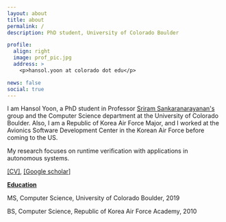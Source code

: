 ```yaml
---
layout: about
title: about
permalink: /
description: PhD student, University of Colorado Boulder

profile:
  align: right
  image: prof_pic.jpg
  address: >
    <p>hansol.yoon at colorado dot edu</p>

news: false
social: true
---
```


  I am Hansol Yoon, a PhD student in Professor [Sriram Sankaranarayanan's](https://www.cs.colorado.edu/~srirams/) group and the Computer Science department at the University of Colorado Boulder.
  Also, I am a Republic of Korea Air Force Major, and I worked at the Avionics Software Development Center in the Korean Air Force before coming to the US.
  
  My research focuses on runtime verification with applications in autonomous systems.
  
  [[CV]](files/CV.pdf), [[Google scholar]](https://scholar.google.com/citations?user=ANpYU9oAAAAJ&hl=en)
  
  **<u>Education</u>**
  
  MS, Computer Science, University of Colorado Boulder, 2019

  BS, Computer Science, Republic of Korea Air Force Academy, 2010
  
<!-- Write your biography here. Tell the world about yourself. Link to your favorite [subreddit](http://reddit.com){:target="\_blank"}. You can put a picture in, too. The code is already in, just name your picture `prof_pic.jpg` and put it in the `img/` folder.

Put your address / P.O. box / other info right below your picture. You can also disable any these elements by editing `profile` property of the YAML header of your `_pages/about.md`. Edit `_bibliography/papers.bib` and Jekyll will render your [publications page](/al-folio/publications/) automatically.

Link to your social media connections, too. This theme is set up to use [Font Awesome icons](http://fortawesome.github.io/Font-Awesome/){:target="\_blank"} and [Academicons](https://jpswalsh.github.io/academicons/){:target="\_blank"}, like the ones below. Add your Facebook, Twitter, LinkedIn, Google Scholar, or just disable all of them.
 -->